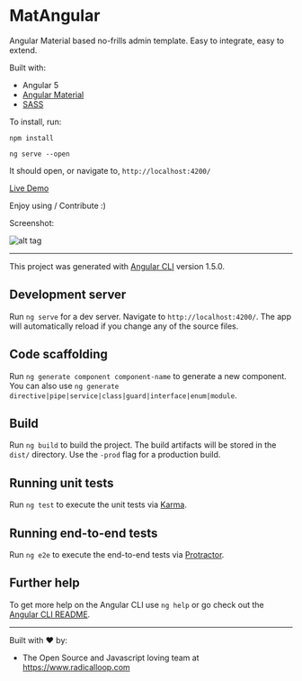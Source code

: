 # MatAngular

Angular Material based no-frills admin template. Easy to integrate, easy to extend.

Built with:

- Angular 5
- [Angular Material](https://material.angular.io/)
- [SASS](http://sass-lang.com/)

To install, run:

`npm install`

`ng serve --open`

It should open, or navigate to, `http://localhost:4200/`

[Live Demo](http://angular-material.radicalloop.com)

Enjoy using / Contribute :)

Screenshot:

![alt tag](https://github.com/radicalloop/matangular/blob/master/screen-1.png)

-------------

This project was generated with [Angular CLI](https://github.com/angular/angular-cli) version 1.5.0.

## Development server

Run `ng serve` for a dev server. Navigate to `http://localhost:4200/`. The app will automatically reload if you change any of the source files.

## Code scaffolding

Run `ng generate component component-name` to generate a new component. You can also use `ng generate directive|pipe|service|class|guard|interface|enum|module`.

## Build

Run `ng build` to build the project. The build artifacts will be stored in the `dist/` directory. Use the `-prod` flag for a production build.

## Running unit tests

Run `ng test` to execute the unit tests via [Karma](https://karma-runner.github.io).

## Running end-to-end tests

Run `ng e2e` to execute the end-to-end tests via [Protractor](http://www.protractortest.org/).

## Further help

To get more help on the Angular CLI use `ng help` or go check out the [Angular CLI README](https://github.com/angular/angular-cli/blob/master/README.md).

--------------

Built with ♥ by:

- The Open Source and Javascript loving team at https://www.radicalloop.com
